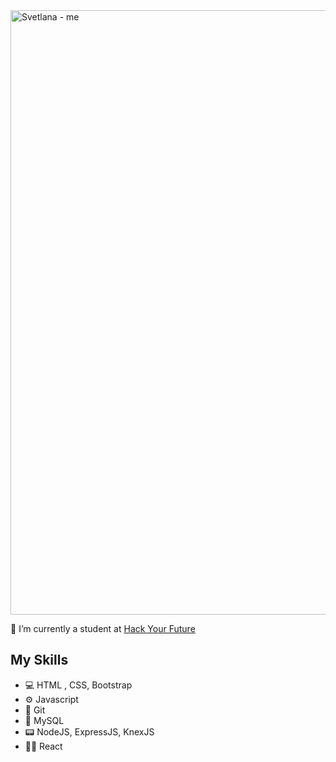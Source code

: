 <img width="967" alt="Svetlana - me" src="https://user-images.githubusercontent.com/67079251/134940334-5cbaa244-84c5-41d1-982e-8e70ec1c24de.jpeg">

🔭 I’m currently a student at [Hack Your Future](https://www.hackyourfuture.dk)

## My Skills
- 💻 HTML , CSS, Bootstrap
- ⚙ Javascript
- 📡 Git
- 🔬 MySQL
- 📟 NodeJS, ExpressJS, KnexJS
- 👨‍💻 React



<!--
**semih1239/semih1239** is a ✨ _special_ ✨ repository because its `README.md` (this file) appears on your GitHub profile.

Here are some ideas to get you started:
<img src="https://raw.githubusercontent.com/MartinHeinz/MartinHeinz/master/wave.gif" width="30px">

- 🔭 I’m currently working on ...
- 🌱 I’m currently learning ...
- 👯 I’m looking to collaborate on ...
- 🤔 I’m looking for help with ...
- 💬 Ask me about ...
- 📫 How to reach me: ...
- 😄 Pronouns: ...
- ⚡ Fun fact: ...
-->

